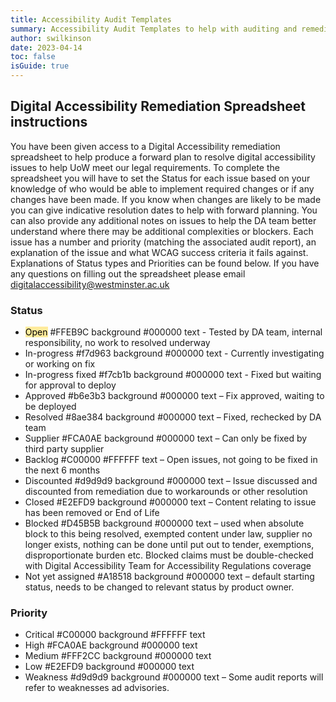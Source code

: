 ```yaml
---
title: Accessibility Audit Templates
summary: Accessibility Audit Templates to help with auditing and remediation
author: swilkinson
date: 2023-04-14
toc: false
isGuide: true
---
```

## Digital Accessibility Remediation Spreadsheet instructions

You have been given access to a Digital Accessibility remediation spreadsheet to help produce a forward plan to resolve digital accessibility issues to help UoW meet our legal requirements.
  To complete the spreadsheet you will have to set the Status for each issue based on your knowledge of who would be able to implement required changes or if any changes have been made.
  If you know when changes are likely to be made you can give indicative resolution dates to help with forward planning.
  You can also provide any additional notes on issues to help the DA team better understand where there may be additional complexities or blockers.
  Each issue has a number and priority (matching the associated audit report), an explanation of the issue and what WCAG success criteria it fails against.
  Explanations of Status types and Priorities can be found below.
  If you have any questions on filling out the spreadsheet please email digitalaccessibility@westminster.ac.uk

### Status

* <span style="color:#000000;background-color:#FFEB9C;">Open</span> #FFEB9C background #000000 text - Tested by DA team, internal responsibility, no work to resolved underway
* In-progress #f7d963 background #000000 text - Currently investigating or working on fix
* In-progress fixed #f7cb1b background #000000 text - Fixed but waiting for approval to deploy
* Approved #b6e3b3 background #000000 text – Fix approved, waiting to be deployed
* Resolved #8ae384 background #000000 text – Fixed, rechecked by DA team
* Supplier #FCA0AE background #000000 text – Can only be fixed by third party supplier
* Backlog #C00000 #FFFFFF text – Open issues, not going to be fixed in the next 6 months
* Discounted #d9d9d9 background #000000 text – Issue discussed and discounted from remediation due to workarounds or other resolution
* Closed #E2EFD9 background #000000 text – Content relating to issue has been removed or End of Life
* Blocked #D45B5B background #000000 text – used when absolute block to this being resolved, exempted content under law, supplier no longer exists, nothing can be done until put out to tender, exemptions, disproportionate burden etc.  Blocked claims must be double-checked with Digital Accessibility Team for Accessibility Regulations coverage
* Not yet assigned #A18518 background #000000 text – default starting status, needs to be changed to relevant status by product owner.

### Priority
* Critical #C00000 background #FFFFFF text
* High #FCA0AE background #000000 text
* Medium #FFF2CC background #000000 text
* Low #E2EFD9 background #000000 text
* Weakness #d9d9d9 background #000000 text – Some audit reports will refer to weaknesses ad advisories.